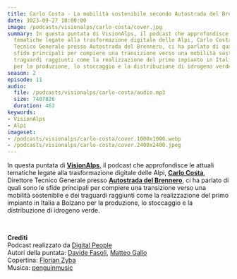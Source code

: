 ```yaml
---
title: Carlo Costa - La mobilità sostenibile secondo Autostrada del Brennero @Bolzano
date: 3023-09-27 18:00:00
image: /podcasts/visionalps/carlo-costa/cover.jpg
summary: In questa puntata di VisionAlps, il podcast che approfondisce le attuali
  tematiche legate alla trasformazione digitale delle Alpi, Carlo Costa, Direttore
  Tecnico Generale presso Autostrada del Brennero, ci ha parlato di quali sono le
  sfide principali per compiere una transizione verso una mobilità sostenibile e dei
  traguardi raggiunti come la realizzazione del primo impianto in Italia a Bolzano
  per la produzione, lo stoccaggio e la distribuzione di idrogeno verde.
season: 2
episode: 11
audio:
  file: /podcasts/visionalps/carlo-costa/audio.mp3
  size: 7407826
  duration: 463
keywords:
- VisionAlps
- Alpi
imageset:
- /podcasts/visionalps/carlo-costa/cover.1000x1000.webp
- /podcasts/visionalps/carlo-costa/cover.2400x2400.jpeg
---
```


In questa puntata di **[VisionAlps](https://www.visionalps.com/)**, il podcast che approfondisce le attuali tematiche legate alla trasformazione digitale delle Alpi, **[Carlo Costa](https://www.linkedin.com/in/carlo-costa-a2b563262/?locale=fr_FR)**, Direttore Tecnico Generale presso **[Autostrada del Brennero](https://www.autobrennero.it/it/)**, ci ha parlato di quali sono le sfide principali per compiere una transizione verso una mobilità sostenibile e dei traguardi raggiunti come la realizzazione del primo impianto in Italia a Bolzano per la produzione, lo stoccaggio e la distribuzione di idrogeno verde.

<br>

**Crediti**<br>
Podcast realizzato da [Digital People](https://w3id.org/digitalpeople)<br>
Autori della puntata: [Davide Fasoli](https://www.linkedin.com/in/davide-fasoli-2b3246179/), [Matteo Gallo](https://www.linkedin.com/in/matteo-gallo-4a5ab31a8/)<br>
Copertina: [Florian Zyba](https://www.linkedin.com/in/florian-zyba/)<br>
Musica: [penguinmusic](https://pixabay.com/users/penguinmusic-24940186/)